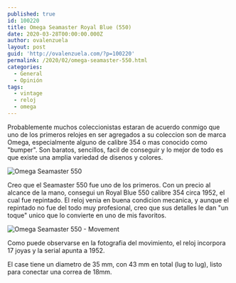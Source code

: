```yaml
---
published: true
id: 100220
title: Omega Seamaster Royal Blue (550)
date: 2020-03-28T00:00:00.000Z
author: ovalenzuela
layout: post
guid: 'http://ovalenzuela.com/?p=100220'
permalink: /2020/02/omega-seamaster-550.html
categories:
  - General
  - Opinión
tags:
  - vintage
  - reloj
  - omega
---
```


Probablemente muchos coleccionistas estaran de acuerdo conmigo que uno de los primeros relojes en ser agregados a su coleccion son de marca Omega, especialmente alguno de calibre 354 o mas conocido como "bumper". Son baratos, sencillos, facil de conseguir y lo mejor de todo es que existe una amplia variedad de disenos y colores.

![Omega Seamaster 550](http://ovalenzuela.com/images/2020/2020-02-10-omega-seamaster-550.jpg)

Creo que el Seamaster 550 fue uno de los primeros. Con un precio al alcance de la mano, consegui un Royal Blue 550 calibre 354 circa 1952, el cual fue repintado. El reloj venia en buena condicion mecanica, y aunque el repintado no fue del todo muy profesional, creo que sus detalles le dan "un toque" unico que lo convierte en uno de mis favoritos.

![Omega Seamaster 550  - Movement](http://ovalenzuela.com/images/2020/2020-02-10-omega-seamaster-550-2.jpg)

Como puede observarse en la fotografia del movimiento, el reloj incorpora 17 joyas y la serial apunta a 1952.

El case tiene un diametro de 35 mm, con 43 mm en total (lug to lug), listo para conectar una correa de 18mm.
